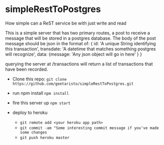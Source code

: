 # simpleRestToPostgres
How simple can a ReST service be with just write and read

This is a simple server that has two primary routes, a post to receive a message that will be stored in a postgres database.
The body of the post message should be json in the format of:
{ 
  id: 'A unique String identifying this transaction',
  transdate: 'A datetime that matches something postgres will recognize',
  data: {message: 'Any json object will go in here' }
}

querying the server at /transactions will return a list of transactions that have been recorded.
* Clone this repo:
  `git clone https://github.com/geetaristo/simpleRestToPostgres.git`
* run npm install
  ` npm install `
* fire this server up
  ` npm start `

* deploy to heroku
  * `git remote add <your heroku app path>`
  * `git commit -am "Some interesting commit message if you've made some changes`
  * `git push heroku master`

